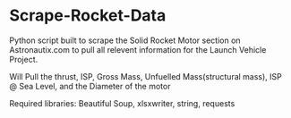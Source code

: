 # Scrape-Rocket-Data

Python script built to scrape the Solid Rocket Motor section on Astronautix.com to pull all relevent information for the Launch Vehicle Project.

Will Pull the thrust, ISP, Gross Mass, Unfuelled Mass(structural mass), ISP @ Sea Level, and the Diameter of the motor

Required libraries:
  Beautiful Soup,
  xlsxwriter,
  string,
  requests
